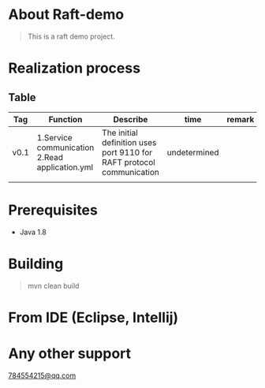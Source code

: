 About Raft-demo
===============

>This is a raft demo project.

Realization process
===============
Table
----
Tag | Function | Describe | time | remark
-------- |----------- | -------- | -------- | --------
v0.1 | 1.Service communication<br>2.Read application.yml | The initial definition uses port 9110 for RAFT protocol communication | undetermined |
 |  |  | | 

Prerequisites
===============
* Java 1.8


Building
===============
> mvn clean build


From IDE (Eclipse, Intellij)
===============



Any other support
===============

<a href="mailto:784554215@qq.com">784554215@qq.com</a>

